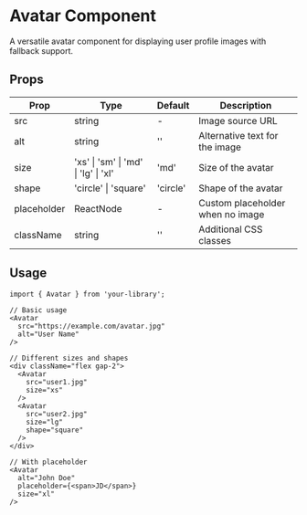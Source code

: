 # Avatar Component

A versatile avatar component for displaying user profile images with fallback support.

## Props

| Prop | Type | Default | Description |
|------|------|---------|-------------|
| src | string | - | Image source URL |
| alt | string | '' | Alternative text for the image |
| size | 'xs' \| 'sm' \| 'md' \| 'lg' \| 'xl' | 'md' | Size of the avatar |
| shape | 'circle' \| 'square' | 'circle' | Shape of the avatar |
| placeholder | ReactNode | - | Custom placeholder when no image |
| className | string | '' | Additional CSS classes |

## Usage

```tsx
import { Avatar } from 'your-library';

// Basic usage
<Avatar
  src="https://example.com/avatar.jpg"
  alt="User Name"
/>

// Different sizes and shapes
<div className="flex gap-2">
  <Avatar
    src="user1.jpg"
    size="xs"
  />
  <Avatar
    src="user2.jpg"
    size="lg"
    shape="square"
  />
</div>

// With placeholder
<Avatar
  alt="John Doe"
  placeholder={<span>JD</span>}
  size="xl"
/>
```